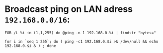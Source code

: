 # Broadcast ping on LAN adress `192.168.0.0/16`:

~~~~
FOR /L %i in (1,1,255) do @ping -n 1 192.168.0.%i | findstr "bytes="
~~~~

~~~~
for i in `seq 1 255`; do ( ping -c1 192.168.0.$i >& /dev/null && echo 192.168.0.$i & ) ; done
~~~~
